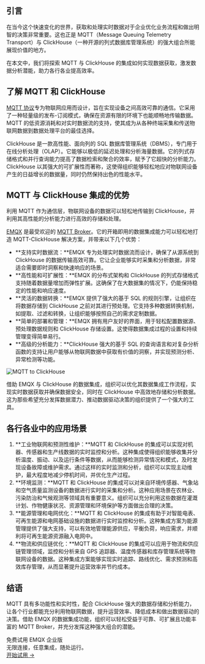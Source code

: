 ## 引言

在当今这个快速变化的世界，获取和处理实时数据对于企业优化业务流程和做出明智的决策非常重要。这也正是 MQTT（Message Queuing Telemetry Transport）与 ClickHouse（一种开源的列式数据库管理系统）的强大组合所能展现价值的地方。

在本文中，我们将探索 MQTT 与 ClickHouse 的集成如何实现数据获取，激发数据分析潜能，助力各行各业提高效率。

## 了解 MQTT 和 ClickHouse

[MQTT 协议](https://www.emqx.com/zh/blog/the-easiest-guide-to-getting-started-with-mqtt)专为物联网应用而设计，旨在实现设备之间高效可靠的通信。它采用了一种轻量级的发布-订阅模式，确保在资源有限的环境下也能顺畅地传输数据。MQTT 的低资源消耗和对实时数据流的支持，使其成为从各种终端采集和传送物联网数据到数据处理平台的最佳选择。

ClickHouse 是一款高性能、面向列的 SQL 数据库管理系统（DBMS），专门用于在线分析处理（OLAP）。它能够以极低的延迟处理和分析海量数据。它的列式存储格式和并行查询能力提高了数据检索和聚合的效率，赋予了它超快的分析能力。ClickHouse 以其强大的可扩展性而著称，这使得组织能够轻松地应对物联网设备产生的日益增长的数据量，同时仍然保持出色的性能水平。

## MQTT 与 ClickHouse 集成的优势

利用 MQTT 作为通信层，物联网设备的数据可以轻松地传输到 ClickHouse，并利用其高性能的分析能力进行高效的存储和处理。

[EMQX](https://www.emqx.com/zh/products/emqx) 是最受欢迎的 [MQTT Broker](https://www.emqx.com/zh/blog/the-ultimate-guide-to-mqtt-broker-comparison)。它的开箱即用的数据集成能力可以轻松地打造 MQTT-ClickHouse 解决方案，并带来以下几个优势：

- **支持实时数据流：**EMQX 专为处理实时数据流而设计，确保了从源系统到 ClickHouse 的数据传输高效可靠。它让企业能够实时采集和分析数据，非常适合需要即时洞察和快速响应的场景。
- **高性能和可扩展性：**EMQX 的分布式架构和 ClickHouse 的列式存储格式支持随着数据量增加而弹性扩展。这确保了在大数据集的情况下，仍能保持稳定的性能和响应速度。
- **灵活的数据转换：**EMQX 提供了强大的基于 SQL 的规则引擎，让组织在将数据存储到 ClickHouse 之前对其进行预处理。它支持多种数据转换机制，如提取、过滤和转换，让组织能够按照自己的需求定制数据。
- **简单的部署和管理：**EMQX 拥有用户友好的界面，用于轻松配置数据源、预处理数据规则和 ClickHouse 存储设置。这使得数据集成过程的设置和持续管理变得简单易行。
- **高级的分析能力：**ClickHouse 强大的基于 SQL 的查询语言和对复杂分析函数的支持让用户能够从物联网数据中获取有价值的洞察，并实现预测分析、异常检测等功能。

![MQTT to ClickHouse](https://assets.emqx.com/images/dd545e1d69ce3b4ba3f63ca4287da992.png)

借助 EMQX 与 ClickHouse 的数据集成，组织可以优化其数据集成工作流程，实现实时数据获取并确保数据安全，同时在 ClickHouse 中高效地存储和分析数据。这为那些希望充分发挥数据潜力、推动数据驱动决策的组织提供了一个强大的工具。

## 各行各业中的应用场景

1. **工业物联网和预测性维护：**MQTT 和 ClickHouse 的集成可以实现对机器、传感器和生产线数据的实时监控和分析。这种集成使得组织能够收集并分析温度、振动、以及运行条件等数据，从而能够检测异常情况和模式，及时发现设备故障或维护需求。通过这样的实时监测和分析，组织可以实现主动维护，最大程度地减少停机时间，并优化生产过程。
2. **环境监测：**MQTT 和 ClickHouse 的集成可以对来自环境传感器、气象站和空气质量监测设备的数据进行实时的采集和分析。这种应用场景在农林业、污染防治和气候观测等领域具有重要意义。组织可以充分利用这些数据在灌溉计划、作物健康状况、资源管理和环境保护等方面做出合理的决策。
3. **能源管理和电网优化：**MQTT 和 ClickHouse 的集成有助于对智能电表、可再生能源和电网基础设施的数据进行实时监控和分析。这种集成方案为能源管理提供了强大支持，可以有效地管理能源供应，平衡负荷，响应需求，并顺利将可再生能源资源融入电网中。
4. **物流和供应链优化：**MQTT 和 ClickHouse 的集成可以应用于物流和供应链管理领域，监控和分析来自 GPS 追踪器、温度传感器和库存管理系统等物联网设备的数据。这种集成方案能够实现实时追踪、路线优化、需求预测和高效库存管理，从而显著提升运营效率并节约成本。

## 结语

MQTT 具有多功能性和实时性，配合 ClickHouse 强大的数据存储和分析能力，让各个行业都能充分利用物联网数据，提升运营效率、降低成本和做出数据驱动的决策。借助 EMQX 的数据集成功能，组织可以轻松受益于可靠、可扩展且功能丰富的 MQTT Broker，并充分发挥这种强大组合的潜能。



<section class="promotion">
    <div>
        免费试用 EMQX 企业版
            <div class="is-size-14 is-text-normal has-text-weight-normal">无限连接，任意集成，随处运行。</div>
    </div>
    <a href="https://www.emqx.com/zh/try?product=enterprise" class="button is-gradient px-5">开始试用 →</a>
</section>
